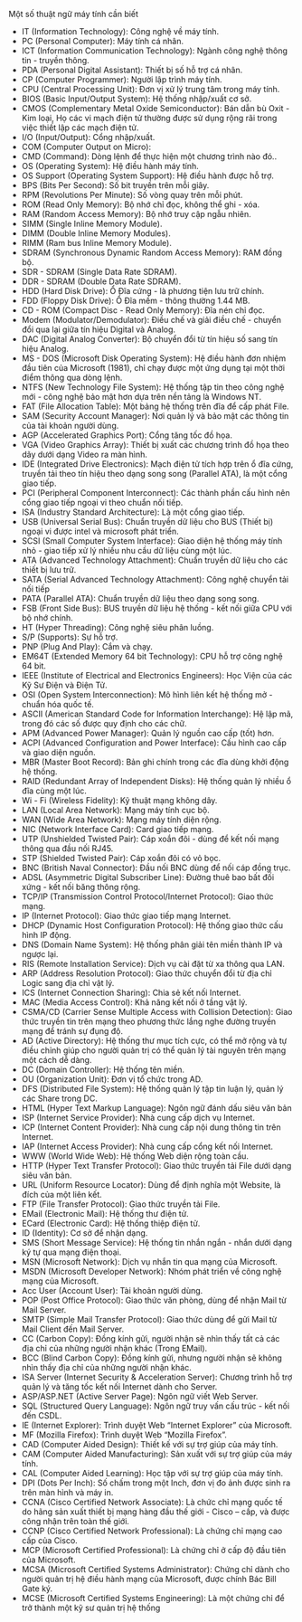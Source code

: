 Một số thuật ngữ máy tính cần biết

* IT (Information Technology): Công nghệ về máy tính.
* PC (Personal Computer): Máy tính cá nhân.
* ICT (Information Communication Technology): Ngành công nghệ thông tin - truyền thông.
* PDA (Personal Digital Assistant): Thiết bị số hỗ trợ cá nhân.
* CP (Computer Programmer): Người lập trình máy tính.
* CPU (Central Processing Unit): Đơn vị xử lý trung tâm trong máy tính.
* BIOS (Basic Input/Output System): Hệ thống nhập/xuất cơ sở.
* CMOS (Complementary Metal Oxide Semiconductor): Bán dẫn bù Oxit - Kim loại, Họ các vi mạch điện tử thường được sử dụng rộng rãi trong việc thiết lập các mạch điện tử.
* I/O (Input/Output): Cổng nhập/xuất.
* COM (Computer Output on Micro):
* CMD (Command): Dòng lệnh để thực hiện một chương trình nào đó..
* OS (Operating System): Hệ điều hành máy tính.
* OS Support (Operating System Support): Hệ điều hành được hỗ trợ.
* BPS (Bits Per Second): Số bit truyền trên mỗi giây.
* RPM (Revolutions Per Minute): Số vòng quay trên mỗi phút.
* ROM (Read Only Memory): Bộ nhớ chỉ đọc, không thể ghi - xóa.
* RAM (Random Access Memory): Bộ nhớ truy cập ngẫu nhiên.
* SIMM (Single Inline Memory Module).
* DIMM (Double Inline Memory Modules).
* RIMM (Ram bus Inline Memory Module).
* SDRAM (Synchronous Dynamic Random Access Memory): RAM đồng bộ.
* SDR - SDRAM (Single Data Rate SDRAM).
* DDR - SDRAM (Double Data Rate SDRAM).
* HDD (Hard Disk Drive): Ổ Đĩa cứng - là phương tiện lưu trữ chính.
* FDD (Floppy Disk Drive): Ổ Đĩa mềm - thông thường 1.44 MB.
* CD - ROM (Compact Disc - Read Only Memory): Đĩa nén chỉ đọc.
* Modem (Modulator/Demodulator): Điều chế và giải điều chế - chuyển đổi qua lại giữa tín hiệu Digital và Analog.
* DAC (Digital Analog Converter): Bộ chuyển đổi từ tín hiệu số sang tín hiệu Analog.
* MS - DOS (Microsoft Disk Operating System): Hệ điều hành đơn nhiệm đầu tiên của Microsoft (1981), chỉ chạy được một ứng dụng tại một thời điểm thông qua dòng lệnh.
* NTFS (New Technology File System): Hệ thống tập tin theo công nghệ mới - công nghệ bảo mật hơn dựa trên nền tảng là Windows NT.
* FAT (File Allocation Table): Một bảng hệ thống trên đĩa để cấp phát File.
* SAM (Security Account Manager): Nơi quản lý và bảo mật các thông tin của tài khoản người dùng.
* AGP (Accelerated Graphics Port): Cổng tăng tốc đồ họa.
* VGA (Video Graphics Array): Thiết bị xuất các chương trình đồ họa theo dãy dưới dạng Video ra màn hình.
* IDE (Integrated Drive Electronics): Mạch điện tử tích hợp trên ổ đĩa cứng, truyền tải theo tín hiệu theo dạng song song (Parallel ATA), là một cổng giao tiếp.
* PCI (Peripheral Component Interconnect): Các thành phần cấu hình nên cổng giao tiếp ngoại vi theo chuẩn nối tiếp.
* ISA (Industry Standard Architecture): Là một cổng giao tiếp.
* USB (Universal Serial Bus): Chuẩn truyền dữ liệu cho BUS (Thiết bị) ngoại vi được intel và microsoft phát triển.
* SCSI (Small Computer System Interface): Giao diện hệ thống máy tính nhỏ - giao tiếp xử lý nhiều nhu cầu dữ liệu cùng một lúc.
* ATA (Advanced Technology Attachment): Chuẩn truyền dữ liệu cho các thiết bị lưu trữ.
* SATA (Serial Advanced Technology Attachment): Công nghệ chuyển tải nối tiếp
* PATA (Parallel ATA): Chuẩn truyền dữ liệu theo dạng song song.
* FSB (Front Side Bus): BUS truyền dữ liệu hệ thống - kết nối giữa CPU với bộ nhớ chính.
* HT (Hyper Threading): Công nghệ siêu phân luồng.
* S/P (Supports): Sự hỗ trợ.
* PNP (Plug And Play): Cắm và chạy.
* EM64T (Extended Memory 64 bit Technology): CPU hỗ trợ công nghệ 64 bit.
* IEEE (Institute of Electrical and Electronics Engineers): Học Viện của các Kỹ Sư Điện và Điện Tử.
* OSI (Open System Interconnection): Mô hình liên kết hệ thống mở - chuẩn hóa quốc tế.
* ASCII (American Standard Code for Information Interchange): Hệ lập mã, trong đó các số được quy định cho các chữ.
* APM (Advanced Power Manager): Quản lý nguồn cao cấp (tốt) hơn.
* ACPI (Advanced Configuration and Power Interface): Cấu hình cao cấp và giao diện nguồn.
* MBR (Master Boot Record): Bản ghi chính trong các đĩa dùng khởi động hệ thống.
* RAID (Redundant Array of Independent Disks): Hệ thống quản lý nhiều ổ đĩa cùng một lúc.
* Wi - Fi (Wireless Fidelity): Kỹ thuật mạng không dây.
* LAN (Local Area Network): Mạng máy tính cục bộ.
* WAN (Wide Area Network): Mạng máy tính diện rộng.
* NIC (Network Interface Card): Card giao tiếp mạng.
* UTP (Unshielded Twisted Pair): Cáp xoắn đôi - dùng để kết nối mạng thông qua đầu nối RJ45.
* STP (Shielded Twisted Pair): Cáp xoắn đôi có vỏ bọc.
* BNC (British Naval Connector): Đầu nối BNC dùng để nối cáp đồng trục.
* ADSL (Asymmetric Digital Subscriber Line): Đường thuê bao bất đối xứng - kết nối băng thông rộng.
* TCP/IP (Transmission Control Protocol/Internet Protocol): Giao thức mạng.
* IP (Internet Protocol): Giao thức giao tiếp mạng Internet.
* DHCP (Dynamic Host Configuration Protocol): Hệ thống giao thức cấu hình IP động.
* DNS (Domain Name System): Hệ thống phân giải tên miền thành IP và ngược lại.
* RIS (Remote Installation Service): Dịch vụ cài đặt từ xa thông qua LAN.
* ARP (Address Resolution Protocol): Giao thức chuyển đổi từ địa chỉ Logic sang địa chỉ vật lý.
* ICS (Internet Connection Sharing): Chia sẻ kết nối Internet.
* MAC (Media Access Control): Khả năng kết nối ở tầng vật lý.
* CSMA/CD (Carrier Sense Multiple Access with Collision Detection): Giao thức truyền tin trên mạng theo phương thức lắng nghe đường truyền mạng để tránh sự đụng độ.
* AD (Active Directory): Hệ thống thư mục tích cực, có thể mở rộng và tự điều chỉnh giúp cho người quản trị có thể quản lý tài nguyên trên mạng một cách dễ dàng.
* DC (Domain Controller): Hệ thống tên miền.
* OU (Organization Unit): Đơn vị tổ chức trong AD.
* DFS (Distributed File System): Hệ thống quản lý tập tin luận lý, quản lý các Share trong DC.
* HTML (Hyper Text Markup Language): Ngôn ngữ đánh dấu siêu văn bản
* ISP (Internet Service Provider): Nhà cung cấp dịch vụ Internet.
* ICP (Internet Content Provider): Nhà cung cấp nội dung thông tin trên Internet.
* IAP (Internet Access Provider): Nhà cung cấp cổng kết nối Internet.
* WWW (World Wide Web): Hệ thống Web diện rộng toàn cầu.
* HTTP (Hyper Text Transfer Protocol): Giao thức truyền tải File dưới dạng siêu văn bản.
* URL (Uniform Resource Locator): Dùng để định nghĩa một Website, là đích của một liên kết.
* FTP (File Transfer Protocol): Giao thức truyền tải File.
* EMail (Electronic Mail): Hệ thống thư điện tử.
* ECard (Electronic Card): Hệ thống thiệp điện tử.
* ID (Identity): Cơ sở để nhận dạng.
* SMS (Short Message Service): Hệ thống tin nhắn ngắn - nhắn dưới dạng ký tự qua mạng điện thoại.
* MSN (Microsoft Network): Dịch vụ nhắn tin qua mạng của Microsoft.
* MSDN (Microsoft Developer Network): Nhóm phát triển về công nghệ mạng của Microsoft.
* Acc User (Account User): Tài khoản người dùng.
* POP (Post Office Protocol): Giao thức văn phòng, dùng để nhận Mail từ Mail Server.
* SMTP (Simple Mail Transfer Protocol): Giao thức dùng để gửi Mail từ Mail Client đến Mail Server.
* CC (Carbon Copy): Đồng kính gửi, người nhận sẽ nhìn thấy tất cả các địa chỉ của những người nhận khác (Trong EMail).
* BCC (Blind Carbon Copy): Đồng kính gửi, nhưng người nhận sẽ không nhìn thấy địa chỉ của những người nhận khác.
* ISA Server (Internet Security & Acceleration Server): Chương trình hỗ trợ quản lý và tăng tốc kết nối Internet dành cho Server.
* ASP/ASP.NET (Active Server Page): Ngôn ngữ viết Web Server.
* SQL (Structured Query Language): Ngôn ngữ truy vấn cấu trúc - kết nối đến CSDL.
* IE (Internet Explorer): Trình duyệt Web “Internet Explorer” của Microsoft.
* MF (Mozilla Firefox): Trình duyệt Web “Mozilla Firefox”.
* CAD (Computer Aided Design): Thiết kế với sự trợ giúp của máy tính.
* CAM (Computer Aided Manufacturing): Sản xuất với sự trợ giúp của máy tính.
* CAL (Computer Aided Learning): Học tập với sự trợ giúp của máy tính.
* DPI (Dots Per Inch): Số chấm trong một Inch, đơn vị đo ảnh được sinh ra trên màn hình và máy in.
* CCNA (Cisco Certified Network Associate): Là chức chỉ mạng quốc tế do hãng sản xuất thiết bị mạng hàng đầu thế giới - Cisco – cấp, và được công nhận trên toàn thế giới.
* CCNP (Cisco Certified Network Professional): Là chứng chỉ mạng cao cấp của Cisco.
* MCP (Microsoft Certified Professional): Là chứng chỉ ở cấp độ đầu tiên của Microsoft.
* MCSA (Microsoft Certified Systems Administrator): Chứng chỉ dành cho người quản trị hệ điều hành mạng của Microsoft, được chính Bác Bill Gate ký.
* MCSE (Microsoft Certified Systems Engineering): Là một chứng chỉ để trở thành một kỹ sư quản trị hệ thống

